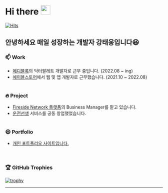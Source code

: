 # Hi there <img src="https://raw.githubusercontent.com/aemmadi/aemmadi/master/wave.gif" width="30px" height="30px">

[![Hits](https://hits.seeyoufarm.com/api/count/incr/badge.svg?url=https%3A%2F%2Fgithub.com%2FTaewoong1378&count_bg=%2379C83D&title_bg=%23555555&icon=&icon_color=%23E7E7E7&title=hits&edge_flat=false)](https://hits.seeyoufarm.com)


## 안녕하세요 매일 성장하는 개발자 강태웅입니다:laughing:
<!-- [![Velog's GitHub stats](https://velog-readme-stats.vercel.app/api/badge?name=ktw2378)](https://velog.io/@ktw2378)</br>
[![Velog's GitHub stats](https://velog-readme-stats.vercel.app/api?name=ktw2378)](https://velog.io/@ktw2378)</br></br>
 -->

### 📫  Work
- <a href="https://medibloc.career.greetinghr.com/?gclid=Cj0KCQjwrs2XBhDjARIsAHVymmQrAo1RzRJOOK9OatCQwcTvvvWo5I-opnTdRQP8-xgfQUOGLEW95mQaAsG8EALw_wcB" target="_blank">메디블록</a>의 닥터팔레트 개발자로 근무 중입니다. (2022.08 ~ ing)
- <a href="https://mommoss.com/" target="_blank">에이블스토어</a>에서 웹 및 앱 개발자로 근무했습니다. (2021.10 ~ 2022.08)
<br /><br />

### 🔥 Project
- <a href="https://fireside1percent.com" target="_blank">Fireside Network 플랫폼</a>의 Business Manager를 맡고 있습니다.
- <a href="https://www.drivingteacher.co.kr/" target="_blank">운전선생</a> 서비스를 공동 창업했었습니다.
<br /><br />

### 😄 Portfolio
- <a href="https://taewoong.info/" target="_blank">개인 포트폴리오 사이트입니다.</a>
<br /><br /><br />

### 🏆 GitHub Trophies

[![trophy](https://github-profile-trophy.vercel.app/?username=Taewoong1378&theme=juicyfresh&no-frame=true&row=1&margin-w=20&no-bg=true)](https://github.com/ryo-ma/github-profile-trophy)

------------
